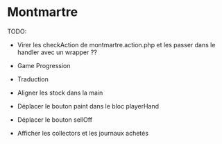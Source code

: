 # Montmartre

TODO:

- Virer les checkAction de montmartre.action.php et les passer dans le handler
  avec un wrapper ??
- Game Progression
- Traduction

- Aligner les stock dans la main
- Déplacer le bouton paint dans le bloc playerHand
- Déplacer le bouton sellOff
- Afficher les collectors et les journaux achetés
